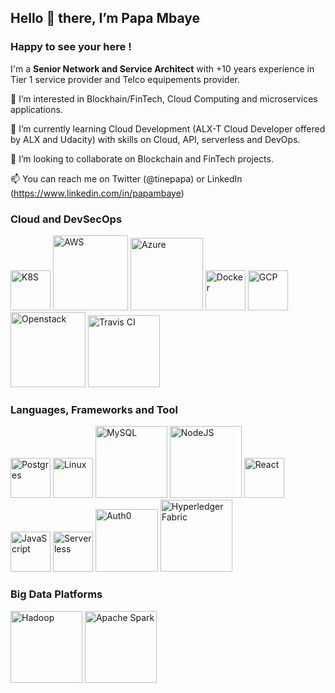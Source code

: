 ## Hello 👋 there, I’m Papa Mbaye

### Happy to see your here !

I'm a **Senior Network and Service Architect** with +10 years experience in Tier 1 service provider and Telco equipements provider.

👀 I’m interested in Blockhain/FinTech, Cloud Computing and microservices applications.

🌱 I’m currently learning Cloud Development (ALX-T Cloud Developer offered by ALX and Udacity) with skills on Cloud, API, serverless and DevOps.

💞️ I’m looking to collaborate on Blockchain and FinTech projects.

📫 You can reach me on Twitter (@tinepapa) or LinkedIn (https://www.linkedin.com/in/papambaye)

### Cloud and DevSecOps
<img width="64" alt="K8S" src="https://user-images.githubusercontent.com/70669412/192141511-a25f0e12-a8ec-4b2d-bedc-b8dda733cb50.png"> <img width="120" alt="AWS" src="https://user-images.githubusercontent.com/70669412/192141537-72b09426-a1c1-4313-8afe-7936a3177ffa.png">   <img width="116" alt="Azure" src="https://user-images.githubusercontent.com/70669412/192142555-2656d057-5189-4815-bb2f-ef148e9f10cf.png">   <img width="64" alt="Docker" src="https://user-images.githubusercontent.com/70669412/192141667-634b1998-4295-427d-b9e5-6f6bbb50c361.png">   <img width="64" alt="GCP" src="https://user-images.githubusercontent.com/70669412/192142222-1bf66572-2a1d-4254-89e8-1abb84a7b671.png">    <img width="120" alt="Openstack" src="https://user-images.githubusercontent.com/70669412/192142438-253922f2-ce06-4769-a8b9-bce80c43fdfb.png">    <img width="115" alt="Travis CI" src="https://user-images.githubusercontent.com/70669412/192142136-8b5e5381-f305-43a3-bb75-36d128bb61f3.png">



### Languages, Frameworks and Tool
<img width="64" alt="Postgres" src="https://user-images.githubusercontent.com/70669412/192141835-1dfcf4cc-e483-4c9d-8707-8fd3fdc57387.png">   <img width="64" alt="Linux" src="https://user-images.githubusercontent.com/70669412/192141864-5a586603-97bd-43cf-b44d-7fc9cb03e03e.png">    <img width="115" alt="MySQL" src="https://user-images.githubusercontent.com/70669412/192141892-1535e561-f34e-4ad3-b132-af4b3db14587.png">    <img width="115" alt="NodeJS" src="https://user-images.githubusercontent.com/70669412/192141919-38efc2f4-f625-4f0f-aeed-9986472fd687.png">   <img width="64" alt="React" src="https://user-images.githubusercontent.com/70669412/192142044-695d5a74-4672-4526-8246-8cd216e74967.png">    <img width="64" alt="JavaScript" src="https://user-images.githubusercontent.com/70669412/192142085-42959a21-721b-4d47-a480-aeef3aef5b64.png">   <img width="64" alt="Serverless" src="https://user-images.githubusercontent.com/70669412/192142705-e5bf064c-d387-4994-83b9-ad8d7adb3e75.png">    <img width="100" alt="Auth0" src="https://user-images.githubusercontent.com/70669412/192142724-1b0ddbfa-f7f5-4ad7-aabf-5fc3a670e23b.png">    <img width="115" alt="Hyperledger Fabric" src="https://user-images.githubusercontent.com/70669412/192142874-cc08814b-6e63-4a05-be9d-7a6c57dbd9de.png">






### Big Data Platforms
<img width="115" alt="Hadoop" src="https://user-images.githubusercontent.com/70669412/192142352-5b5945de-d5ee-42c5-970d-78d9d251e337.png">   <img width="115" alt="Apache Spark" src="https://user-images.githubusercontent.com/70669412/192142381-131b5692-c60f-4acf-8a3b-bed39a665ad7.png">













<!---
tinepapa/tinepapa is a ✨ special ✨ repository because its `README.md` (this file) appears on your GitHub profile.
You can click the Preview link to take a look at your changes.
--->
